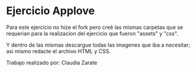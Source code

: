 # Ejercicio Applove

Para este ejercicio no hize el fork pero creê las mismas carpetas que se requerian para la realizacion del ejercicio que fueron "assets" y "css".

Y dentro de las mismas descargue todas las imagenes que iba a necesitar; asi mismo redacte el archivo HTML y CSS.

Trabajo realizado por: Claudia Zarate
